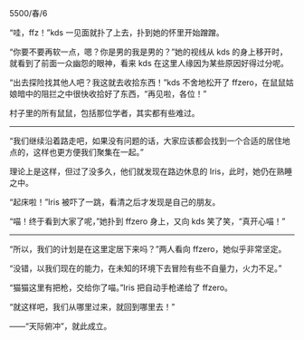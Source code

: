 5500/春/6

“哇，ffz！”kds 一见面就扑了上去，扑到她的怀里开始蹭蹭。

“你要不要再软一点，嗯？你是男的我是男的？”她的视线从 kds 的身上移开时，就看到了前面一众幽怨的眼神，看来 kds 在这里人缘因为某些原因好得过分呢。

“出去探险找其他人吧？我这就去收拾东西！”kds 不舍地松开了 ffzero，在鼠鼠姑娘暗中的阻拦之中很快收拾好了东西，“再见啦，各位！”

村子里的所有鼠鼠，包括那位学者，其实都有些难过。

---

“我们继续沿着路走吧，如果没有问题的话，大家应该都会找到一个合适的居住地点的，这样也更方便我们聚集在一起。”

理论上是这样，但过了没多久，他们就发现在路边休息的 Iris，此时，她仍在熟睡之中。

“起床啦！”Iris 被吓了一跳，看清之后才发现是自己的朋友。

“喵！终于看到大家了呢，”她扑到 ffzero 身上，又向 kds 笑了笑，“真开心喵！”

---

“所以，我们的计划是在这里定居下来吗？”两人看向 ffzero，她似乎非常坚定。

“没错，以我们现在的能力，在未知的环境下去冒险有些不自量力，火力不足。”

“猫猫这里有把枪，交给你了喵。”Iris 把自动手枪递给了 ffzero。

“就这样吧，我们从哪里过来，就回到哪里去！”

——“天际俯冲”，就此成立。